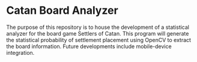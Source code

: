 # Catan Board Analyzer
The purpose of this repository is to house the development of a statistical analyzer
for the board game Settlers of Catan. This program will generate the statistical
probability of settlement placement using OpenCV to extract the board information.
Future developments include mobile-device integration.
